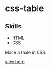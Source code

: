 # css-table

## Skills

* HTML
* CSS

Made a table in CSS.

[view here](https://cristyduran.github.io/module8/)
